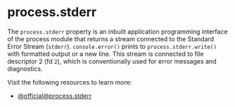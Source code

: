 # process.stderr

The `process.stderr` property is an inbuilt application programming interface of the  process module that returns a stream connected to the Standard Error Stream (`stderr`). `console.error()` prints to `process.stderr.write()` with formatted output or a new line. This stream is connected to file descriptor 2 (fd `2`), which is conventionally used for error messages and diagnostics.

Visit the following resources to learn more:

- [@official@process.stderr](https://nodejs.org/api/process.html#processstderr)
